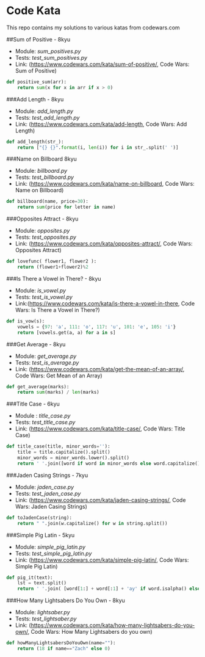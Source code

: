 # Code Kata
This repo contains my solutions to various katas from codewars.com

##Sum of Positive - 8kyu  

- Module: *sum_positives.py*    
- Tests: *test_sum_positives.py*  
- Link: (https://www.codewars.com/kata/sum-of-positive/, Code Wars: Sum of Positive)

```python
def positive_sum(arr):
    return sum(x for x in arr if x > 0)
```

###Add Length - 8kyu

- Module: *add_length.py*
- Tests: *test_add_length.py*
- Link: (https://www.codewars.com/kata/add-length, Code Wars: Add Length)

```python
def add_length(str_):
    return ["{} {}".format(i, len(i)) for i in str_.split(' ')]
```

###Name on Billboard 8kyu

- Module: *billboard.py*
- Tests: *test_billboard.py*
- Link: (https://www.codewars.com/kata/name-on-billboard, Code Wars: Name on Billboard)

```python
def billboard(name, price=30):
    return sum(price for letter in name)
```

###Opposites Attract - 8kyu

- Module: *opposites.py*
- Tests: *test_opposites.py*
- Link: (https://www.codewars.com/kata/opposites-attract/, Code Wars: Opposites Attract)

```python
def lovefunc( flower1, flower2 ):
    return (flower1+flower2)%2
```

###Is There a Vowel in There? - 8kyu
- Module: *is_vowel.py*
- Tests: *test_is_vowel.py*
- Link:(https://www.codewars.com/kata/is-there-a-vowel-in-there, Code Wars: Is There a Vowel in There?)

```python
def is_vow(s):
    vowels = {97: 'a', 111: 'o', 117: 'u', 101: 'e', 105: 'i'}
    return [vowels.get(a, a) for a in s]
```

###Get Average - 8kyu
- Module: *get_average.py*
- Tests: *test_is_average.py*
- Link: (https://www.codewars.com/kata/get-the-mean-of-an-array/, Code Wars: Get Mean of an Array)

```python
def get_average(marks):
    return sum(marks) / len(marks)

```

###Title Case - 6kyu
- Module : *title_case.py*
- Tests: *test_title_case.py*
- Link: (https://www.codewars.com/kata/title-case/, Code Wars: Title Case)

```python
def title_case(title, minor_words=''):
    title = title.capitalize().split()
    minor_words = minor_words.lower().split()
    return ' '.join([word if word in minor_words else word.capitalize() for word in title])
```

###Jaden Casing Strings - 7kyu
- Module: *jaden_case.py*
- Tests: *test_jaden_case.py*
- Link: (https://www.codewars.com/kata/jaden-casing-strings/, Code Wars: Jaden Casing Strings)

```python
def toJadenCase(string):        
    return " ".join(w.capitalize() for w in string.split())
```

###Simple Pig Latin - 5kyu
- Module: *simple_pig_latin.py*
- Tests: *test_simple_pig_latin.py*
- Link: (https://www.codewars.com/kata/simple-pig-latin/, Code Wars: Simple Pig Latin)

```python
def pig_it(text):
    lst = text.split()
    return ' '.join( [word[1:] + word[:1] + 'ay' if word.isalpha() else word for word in lst])
```

###How Many Lightsabers Do You Own - 8kyu
- Module: *lightsaber.py*
- Tests: *test_lightsaber.py*
- Link: (https://www.codewars.com/kata/how-many-lightsabers-do-you-own/, Code Wars: How Many Lightsabers do you own)

```python
def howManyLightsabersDoYouOwn(name=""):
    return (18 if name=="Zach" else 0)
```